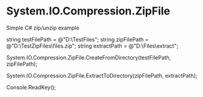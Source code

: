 # System.IO.Compression.ZipFile
Simple C# zip/unzip example

string testFilePath = @"D:\TestFiles";
string zipFilePath = @"D:\TestZipFiles\files.zip";
string extractPath = @"D:\Files\extract";

System.IO.Compression.ZipFile.CreateFromDirectory(testFilePath, zipFilePath);

System.IO.Compression.ZipFile.ExtractToDirectory(zipFilePath, extractPath);

Console.ReadKey();
